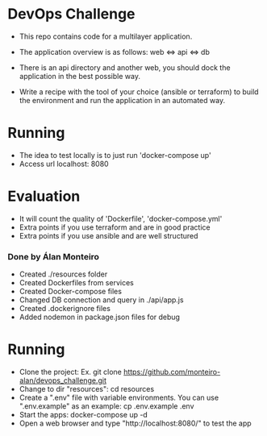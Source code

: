 # DevOps Challenge

- This repo contains code for a multilayer application.

- The application overview is as follows: web <=> api <=> db

- There is an api directory and another web, you should dock the application in the best possible way.

- Write a recipe with the tool of your choice (ansible or terraform) to build the environment and run the application in an automated way.

# Running

- The idea to test locally is to just run 'docker-compose up'
- Access url localhost: 8080


# Evaluation

- It will count the quality of 'Dockerfile', 'docker-compose.yml'
- Extra points if you use terraform and are in good practice
- Extra points if you use ansible and are well structured



### Done by Álan Monteiro ###
- Created ./resources folder
- Created Dockerfiles from services
- Created Docker-compose files
- Changed DB connection and query in ./api/app.js
- Created .dockerignore files
- Added nodemon in package.json files for debug

# Running
- Clone the project: Ex. git clone https://github.com/monteiro-alan/devops_challenge.git
- Change to dir "resources": cd resources
- Create a ".env" file with variable environments. You can use ".env.example" as an example: cp .env.example .env
- Start the apps: docker-compose up -d
- Open a web browser and type "http://localhost:8080/" to test the app